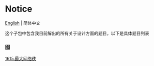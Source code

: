# Notice
[English](https://github.com/cartoonYu/LeetCodeSolution/blob/master/src/main/java/org/LeetcodeSolution/Chart/README.md) | 简体中文

这个子包中包含我目前解出的所有关于设计方面的题目，以下是具体题目列表

### [图](https://github.com/cartoonYu/LeetCodeSolution/blob/master/src/main/java/org/LeetcodeSolution/Chart)
[1615.最大网络秩](https://github.com/cartoonYu/LeetCodeSolution/blob/master/src/main/java/org/LeetcodeSolution/Chart/Solution1615.java)